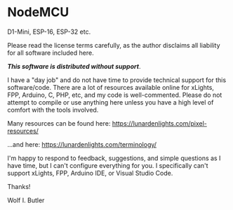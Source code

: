 # NodeMCU
 D1-Mini, ESP-16, ESP-32 etc.

Please read the license terms carefully, as the author disclaims all liability for all software included here.

***This software is distributed without support***. 

I have a "day job" and do not have time to provide technical support for this software/code. There are a lot of resources available online for xLights, FPP, Arduino, C, PHP, etc, and my code is well-commented. Please do not attempt to compile or use anything here unless you have a high level of comfort with the tools involved.

Many resources can be found here: https://lunardenlights.com/pixel-resources/

...and here: https://lunardenlights.com/terminology/

I'm happy to respond to feedback, suggestions, and simple questions as I have time, but I can't configure everything for you. I specifically can't support xLights, FPP, Arduino IDE, or Visual Studio Code.

Thanks!

Wolf I. Butler
